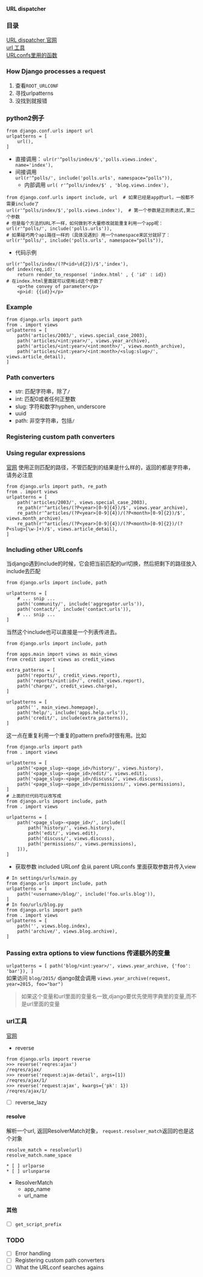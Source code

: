 **URL dispatcher**  

### 目录
[URL dispatcher 官网](https://docs.djangoproject.com/en/2.2/topics/http/urls/)  
[url 工具](https://docs.djangoproject.com/en/2.2/ref/urlresolvers/)  
[URLconfs里用的函数](https://docs.djangoproject.com/en/2.2/ref/urls/#module-django.conf.urls)

### How Django processes a request
1. 查看`ROOT_URLCONF`
2. 寻找urlpatterns
3. 没找到就报错

### python2例子
```
from django.conf.urls import url
urlpatterns = [
    url(),
]
```
* 直接调用：
`ulr(r'^polls/index/$','polls.views.index', name='index'),`
* 间接调用  
`url(r'^polls/', include('polls.urls', namespace="polls")),`
    * 内部调用
        `url( r'^polls/index/$' , 'blog.views.index'),`

```
from django.conf.urls import include, url  # 如果已经是app的url，一般都不需要include了
url(r'^polls/index/$','polls.views.index'),  # 第一个参数是正则表达式,第二个参数
# 但是每个方法的URL不一样，如何做到不大量修改就能重复利用一个app呢：
url(r'^polls/', include('polls.urls')),
# 如果碰巧两个api路径一样的（具体没遇到）用一个namespace来区分就好了：
url(r'^polls/', include('polls.urls', namespace="polls")),
```

* 代码示例
```
url(r'^polls/index/(?P<id>\d{2})/$','index'),
def index(req,id):
    return render_to_response( 'index.html' , { 'id' : id})
# 在index.html里面就可以使用id这个参数了
    <p>the convey of parameter</p>
    <p>id: {{id}}</p>
```

### Example
```
from django.urls import path
from . import views
urlpatterns = [
    path('articles/2003/', views.special_case_2003),
    path('articles/<int:year>/', views.year_archive),
    path('articles/<int:year>/<int:month>/', views.month_archive),
    path('articles/<int:year>/<int:month>/<slug:slug>/', views.article_detail),
]
```

### Path converters
* str: 匹配字符串，除了`/`
* int: 匹配0或者任何正整数
* slug: 字符和数字hyphen, underscore
* uuid
* path: 非空字符串，包括`/`

### Registering custom path converters

### Using regular expressions
[官网](https://docs.djangoproject.com/en/2.2/topics/http/urls/#using-regular-expressions)
使用正则匹配的路径，不管匹配到的结果是什么样的，返回的都是字符串，请务必注意
```
from django.urls import path, re_path
from . import views
urlpatterns = [
    path('articles/2003/', views.special_case_2003),
    re_path(r'^articles/(?P<year>[0-9]{4})/$', views.year_archive),
    re_path(r'^articles/(?P<year>[0-9]{4})/(?P<month>[0-9]{2})/$', views.month_archive),
    re_path(r'^articles/(?P<year>[0-9]{4})/(?P<month>[0-9]{2})/(?P<slug>[\w-]+)/$', views.article_detail),
]
```

### Including other URLconfs
当django遇到include的时候，它会把当前匹配的url切换，然后把剩下的路径放入include去匹配
```
from django.urls import include, path

urlpatterns = [
    # ... snip ...
    path('community/', include('aggregator.urls')),
    path('contact/', include('contact.urls')),
    # ... snip ...
]
```
当然这个include也可以直接是一个列表传进去。
```
from django.urls import include, path

from apps.main import views as main_views
from credit import views as credit_views

extra_patterns = [
    path('reports/', credit_views.report),
    path('reports/<int:id>/', credit_views.report),
    path('charge/', credit_views.charge),
]

urlpatterns = [
    path('', main_views.homepage),
    path('help/', include('apps.help.urls')),
    path('credit/', include(extra_patterns)),
]
```
这一点在重复利用一个重复的pattern prefix时很有用。比如
```
from django.urls import path
from . import views

urlpatterns = [
    path('<page_slug>-<page_id>/history/', views.history),
    path('<page_slug>-<page_id>/edit/', views.edit),
    path('<page_slug>-<page_id>/discuss/', views.discuss),
    path('<page_slug>-<page_id>/permissions/', views.permissions),
]
# 上面的烂代码可以改写成
from django.urls import include, path
from . import views

urlpatterns = [
    path('<page_slug>-<page_id>/', include([
        path('history/', views.history),
        path('edit/', views.edit),
        path('discuss/', views.discuss),
        path('permissions/', views.permissions),
    ])),
]
```

* 获取参数
included URLonf 会从 parent URLconfs 里面获取参数并传入view
```
# In settings/urls/main.py
from django.urls import include, path
urlpatterns = [
    path('<username>/blog/', include('foo.urls.blog')),
]
# In foo/urls/blog.py
from django.urls import path
from . import views
urlpatterns = [
    path('', views.blog.index),
    path('archive/', views.blog.archive),
]
```


### Passing extra options to view functions 传递额外的变量
`
urlpatterns = [
    path('blog/<int:year>/', views.year_archive, {'foo': 'bar'}),
]
`  
如果访问 `blog/2015/` django就会调用
`views.year_archive(request, year=2015, foo="bar")`
> 如果这个变量和url里面的变量名一致,django要优先使用字典里的变量,而不是url里面的变量

### url工具
[官网](https://docs.djangoproject.com/en/2.1/ref/urlresolvers/#resolve)
* reverse
```
from django.urls import reverse
>>> reverse('reqres:ajax')
/reqres/ajax/
>>> reverse('request:ajax-detail', args=[1])
/reqres/ajax/1/
>>> reverse('request:ajax', kwargs={'pk': 1})
/reqres/ajax/1/
```
* [ ] reverse_lazy
#### resolve
解析一个url, 返回ResolverMatch对象， `request.resolver_match`返回的也是这个对象
```
resolve_match = resolve(url)
resolve_match.name_space
```
    * [ ] urlparse
    * [ ] urlunparse
* ResolverMatch
    * app_name
    * url_name
#### 其他
* [ ] `get_script_prefix`

### TODO
* [ ] Error handling
* [ ] Registering custom path converters
* [ ] What the URLconf searches agains
